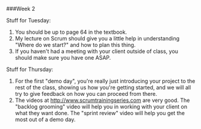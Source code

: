 ###Week 2

Stuff for Tuesday:

1. You should be up to page 64 in the textbook.
2. My lecture on Scrum should give you a little help in understanding "Where do we start?" and how to plan this thing.
3. If you haven't had a meeting with your client outside of class, you should make sure you have one ASAP.

Stuff for Thursday:

1. For the first "demo day", you're really just introducing your project to the rest of the class, showing us how you're getting started, and we will all try to give feedback on how you can proceed from there.
2. The videos at http://www.scrumtrainingseries.com are very good.  The "backlog grooming" video will help you in working with your client on what they want done.  The "sprint review" video will help you get the most out of a demo day.
